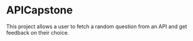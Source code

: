 # APICapstone
This project allows a user to fetch a random question from an API and get feedback on their choice.
